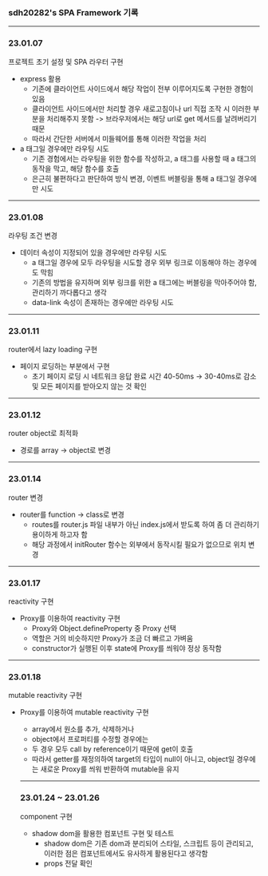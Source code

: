 ### sdh20282's SPA Framework 기록

---
### 23.01.07
프로젝트 초기 설정 및 SPA 라우터 구현
- express 활용
  - 기존에 클라이언트 사이드에서 해당 작업이 전부 이루어지도록 구현한 경험이 있음
  - 클라이언트 사이드에서만 처리할 경우 새로고침이나 url 직접 조작 시 이러한 부분을 처리해주지 못함 -> 브라우저에서는 해당 url로 get 메서드를 날려버리기 때문
  - 따라서 간단한 서버에서 미들웨어를 통해 이러한 작업을 처리
- a 태그일 경우에만 라우팅 시도
  - 기존 경험에서는 라우팅을 위한 함수를 작성하고, a 태그를 사용할 때 a 태그의 동작을 막고, 해당 함수를 호출
  - 은근히 불편하다고 판단하여 방식 변경, 이벤트 버블링을 통해 a 태그일 경우에만 시도

---
### 23.01.08
라우팅 조건 변경
- 데이터 속성이 지정되어 있을 경우에만 라우팅 시도
  - a 태그일 경우에 모두 라우팅을 시도할 경우 외부 링크로 이동해야 하는 경우에도 막힘
  - 기존의 방법을 유지하며 외부 링크를 위한 a 태그에는 버블링을 막아주어야 함, 관리하기 까다롭다고 생각
  - data-link 속성이 존재하는 경우에만 라우팅 시도

---
### 23.01.11
router에서 lazy loading 구현
- 페이지 로딩하는 부분에서 구현
  - 초기 페이지 로딩 시 네트워크 응답 완료 시간 40-50ms -> 30-40ms로 감소 및 모든 페이지를 받아오지 않는 것 확인

---
### 23.01.12
router object로 최적화
- 경로를 array -> object로 변경

---
### 23.01.14
router 변경
- router를 function -> class로 변경
  - routes를 router.js 파일 내부가 아닌 index.js에서 받도록 하여 좀 더 관리하기 용이하게 하고자 함
  - 해당 과정에서 initRouter 함수는 외부에서 동작시킬 필요가 없으므로 위치 변경

---
### 23.01.17
reactivity 구현
- Proxy를 이용하여 reactivity 구현
  - Proxy와 Object.defineProperty 중 Proxy 선택
  - 역할은 거의 비슷하지만 Proxy가 조금 더 빠르고 가벼움
  - constructor가 실행된 이후 state에 Proxy를 씌워야 정상 동작함

---
### 23.01.18
mutable reactivity 구현
- Proxy를 이용하여 mutable reactivity 구현
  - array에서 원소를 추가, 삭제하거나
  - object에서 프로퍼티를 수정할 경우에는
  - 두 경우 모두 call by reference이기 때문에 get이 호출
  - 따라서 getter를 재정의하여 target의 타입이 null이 아니고, object일 경우에는 새로운 Proxy를 씌워 반환하여 mutable을 유지

  ---
  ### 23.01.24 ~ 23.01.26
  component 구현
  - shadow dom을 활용한 컴포넌트 구현 및 테스트
    - shadow dom은 기존 dom과 분리되어 스타일, 스크립트 등이 관리되고, 이러한 점은 컴포넌트에서도 유사하게 활용된다고 생각함
    - props 전달 확인
    

